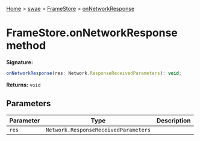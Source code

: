 [Home](./index) &gt; [swae](./swae.md) &gt; [FrameStore](./swae.framestore.md) &gt; [onNetworkResponse](./swae.framestore.onnetworkresponse.md)

# FrameStore.onNetworkResponse method


**Signature:**
```javascript
onNetworkResponse(res: Network.ResponseReceivedParameters): void;
```
**Returns:** `void`

## Parameters

|  Parameter | Type | Description |
|  --- | --- | --- |
|  `res` | `Network.ResponseReceivedParameters` |  |

